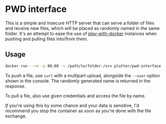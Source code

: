 # PWD interface

This is a simple and insecure HTTP server that can serve a folder of files and
receive new files, which will be placed as randomly named in the same
folder. It's an attempt to ease the use of
[play-with-docker](https://labs.play-with-docker.com/) instances when pushing
and pulling files into/from them.

## Usage

```bash
docker run --rm -p 80:80 -v /path/to/folder:/srv plotter/pwd-interface
```

To push a file, use `curl` with a multipart upload, alongside the `--user`
option shown in the console. The randomly generated name is returned in the
response.

To pull a file, also use given credentials and access the file by name.

_If_ you're using this by some chance and your data is sensitive, I'd recommend
you stop the container as soon as you're done with the file exchange.
